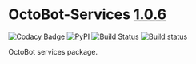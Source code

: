 # OctoBot-Services [1.0.6](https://github.com/Drakkar-Software/OctoBot-Services/tree/master/docs/CHANGELOG.md)
[![Codacy Badge](https://api.codacy.com/project/badge/Grade/31a1caa6e5384d80bf890dba5c9b5e4b)](https://app.codacy.com/gh/Drakkar-Software/OctoBot-Services?utm_source=github.com&utm_medium=referral&utm_content=Drakkar-Software/OctoBot-Services&utm_campaign=Badge_Grade_Dashboard)
[![PyPI](https://img.shields.io/pypi/v/OctoBot-Services.svg)](https://pypi.python.org/pypi/OctoBot-Services/)
[![Build Status](https://api.travis-ci.com/Drakkar-Software/OctoBot-Services.svg?branch=master)](https://travis-ci.com/Drakkar-Software/OctoBot-Services) 
[![Build status](https://ci.appveyor.com/api/projects/status/1jrncsqukiqviasc?svg=true)](https://ci.appveyor.com/project/Herklos/octobot-services)

OctoBot services package.